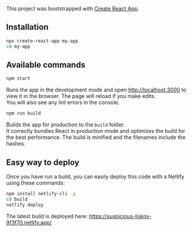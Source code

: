 This project was bootstrapped with [Create React App](https://github.com/facebook/create-react-app).

## Installation

```sh
npx create-react-app my-app
cd my-app
```

## Available commands

```sh
npm start
```

Runs the app in the development mode and open [http://localhost:3000](http://localhost:3000) to view it in the browser.
The page will reload if you make edits.<br>
You will also see any lint errors in the console.

```sh
npm run build
```

Builds the app for production to the `build` folder.<br>
It correctly bundles React in production mode and optimizes the build for the best performance.
The build is minified and the filenames include the hashes.

## Easy way to deploy

Once you have run a build, you can easily deploy this code with a Netlify using these commands:

```sh
npm install netlify-cli -g
cd build
netlify deploy
```

The latest build is deployed here:
https://suspicious-liskov-9f3f70.netlify.app/
